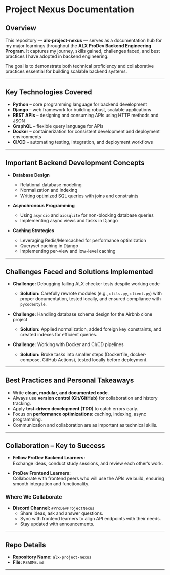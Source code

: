 # Project Nexus Documentation

## Overview
This repository — **alx-project-nexus** — serves as a documentation hub for my major learnings throughout the **ALX ProDev Backend Engineering Program**. It captures my journey, skills gained, challenges faced, and best practices I have adopted in backend engineering.  

The goal is to demonstrate both technical proficiency and collaborative practices essential for building scalable backend systems.

---

## Key Technologies Covered
- **Python** – core programming language for backend development  
- **Django** – web framework for building robust, scalable applications  
- **REST APIs** – designing and consuming APIs using HTTP methods and JSON  
- **GraphQL** – flexible query language for APIs  
- **Docker** – containerization for consistent development and deployment environments  
- **CI/CD** – automating testing, integration, and deployment workflows  

---

## Important Backend Development Concepts
- **Database Design**  
  - Relational database modeling  
  - Normalization and indexing  
  - Writing optimized SQL queries with joins and constraints  

- **Asynchronous Programming**  
  - Using `asyncio` and `aiosqlite` for non-blocking database queries  
  - Implementing async views and tasks in Django  

- **Caching Strategies**  
  - Leveraging Redis/Memcached for performance optimization  
  - Queryset caching in Django  
  - Implementing per-view and low-level caching  

---

## Challenges Faced and Solutions Implemented
- **Challenge:** Debugging failing ALX checker tests despite working code  
  - **Solution:** Carefully rewrote modules (e.g., `utils.py`, `client.py`) with proper documentation, tested locally, and ensured compliance with `pycodestyle`.  

- **Challenge:** Handling database schema design for the Airbnb clone project  
  - **Solution:** Applied normalization, added foreign key constraints, and created indexes for efficient queries.  

- **Challenge:** Working with Docker and CI/CD pipelines  
  - **Solution:** Broke tasks into smaller steps (Dockerfile, docker-compose, GitHub Actions), tested locally before deployment.  

---

## Best Practices and Personal Takeaways
- Write **clean, modular, and documented code**.  
- Always use **version control (Git/GitHub)** for collaboration and history tracking.  
- Apply **test-driven development (TDD)** to catch errors early.  
- Focus on **performance optimizations**: caching, indexing, async programming.  
- Communication and collaboration are as important as technical skills.  

---

## Collaboration – Key to Success
- **Fellow ProDev Backend Learners:**  
  Exchange ideas, conduct study sessions, and review each other’s work.  

- **ProDev Frontend Learners:**  
  Collaborate with frontend peers who will use the APIs we build, ensuring smooth integration and functionality.  

### Where We Collaborate
- **Discord Channel:** `#ProDevProjectNexus`  
  - Share ideas, ask and answer questions.  
  - Sync with frontend learners to align API endpoints with their needs.  
  - Stay updated with announcements.  

---

## Repo Details
- **Repository Name:** `alx-project-nexus`  
- **File:** `README.md`  

---
